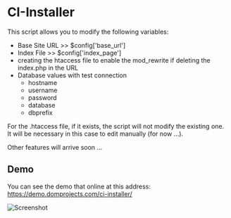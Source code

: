 # CI-Installer

This script allows you to modify the following variables:
- Base Site URL >> $config['base_url']
- Index File >> $config['index_page']
- creating the htaccess file to enable the mod_rewrite if deleting the index.php in the URL
- Database values with test connection
	- hostname
	- username
	- password
	- database
	- dbprefix

For the .htaccess file, if it exists, the script will not modify the existing one. It will be necessary in this case to edit manually (for now ...).

Other features will arrive soon ...

## Demo
You can see the demo that online at this address: https://demo.domprojects.com/ci-installer/

![Screenshot](https://demo.domprojects.com/ci-installer/screenshot/screenshot.png)